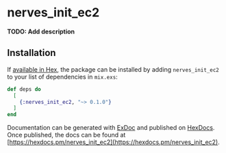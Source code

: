 # nerves_init_ec2

**TODO: Add description**

## Installation

If [available in Hex](https://hex.pm/docs/publish), the package can be installed
by adding `nerves_init_ec2` to your list of dependencies in `mix.exs`:

```elixir
def deps do
  [
    {:nerves_init_ec2, "~> 0.1.0"}
  ]
end
```

Documentation can be generated with [ExDoc](https://github.com/elixir-lang/ex_doc)
and published on [HexDocs](https://hexdocs.pm). Once published, the docs can
be found at [https://hexdocs.pm/nerves_init_ec2](https://hexdocs.pm/nerves_init_ec2).

